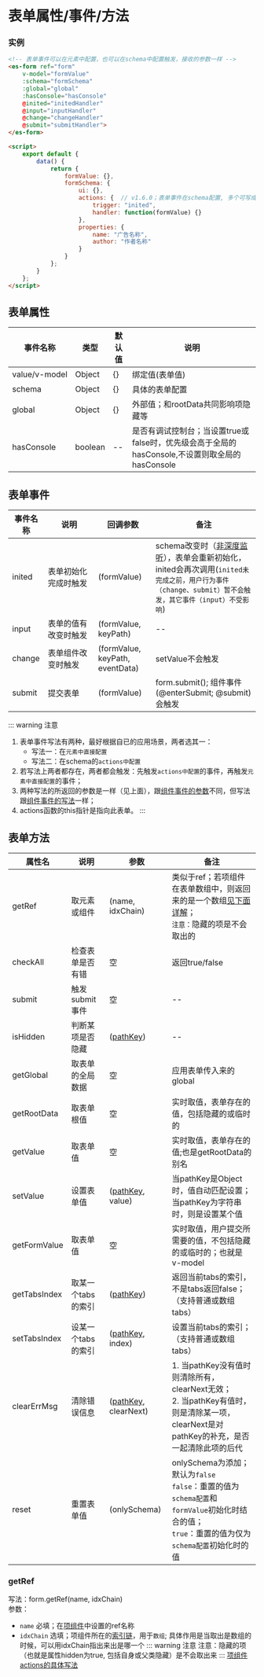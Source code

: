 # 表单属性/事件/方法

### 实例
```html
<!-- 表单事件可以在元素中配置，也可以在schema中配置触发，接收的参数一样 -->
<es-form ref="form" 
    v-model="formValue"
    :schema="formSchema" 
    :global="global" 
    :hasConsole="hasConsole" 
    @inited="initedHandler" 
    @input="inputHandler" 
    @change="changeHandler" 
    @submit="submitHandler">
</es-form>

<script>
	export default {
		data() {
			return {
				formValue: {},
				formSchema: {
					ui: {},
					actions: {	// v1.6.0；表单事件在schema配置, 多个可写成数组
						trigger: "inited",
						handler: function(formValue) {}
					},
					properties: {
						name: "广告名称",
						author: "作者名称"
					}
				}
			};
		}
	};
</script>
```
## 表单属性

| 事件名称 | 类型 | 默认值 | 说明
| -- | -- | -- | -- 
| value/<span style="white-space:nowrap">v-model</span> | Object | {} | 绑定值(表单值)
| schema | Object | {} | 具体的表单配置
| global | Object | {} | 外部值；和rootData共同影响项隐藏等
| hasConsole | boolean | -- | 是否有调试控制台；当设置true或false时，优先级会高于全局的hasConsole,不设置则取全局的hasConsole

## 表单事件

| 事件名称 | 说明 | 回调参数 | 备注
| -- | -- | -- | -- 
| inited | <span style="white-space:nowrap">表单初始化</span>完成时触发 | (formValue) | schema改变时（[非深度监听](https://cn.vuejs.org/v2/api/#watch)），表单会重新初始化，inited会再次调用(`inited未完成之前，用户行为事件（change、submit）暂不会触发，其它事件（input）不受影响`)
| input | 表单的值有改变时触发 | (formValue, keyPath) | -- 
| change | 表单组件改变时触发 | (formValue, keyPath, eventData) | setValue不会触发
| submit | 提交表单 | (formValue) | form.submit(); 组件事件(@enterSubmit; @submit)会触发
::: warning 注意
1. 表单事件写法有两种，最好根据自已的应用场景，两者选其一：
	- 写法一：在`元素中直接配置`
	- 写法二：在schema的`actions中配置`<badge text="1.6.0" />
2. 若写法上两者都存在，两者都会触发：先触发`actions中配置`的事件，再触发`元素中直接配置`的事件；
3. 两种写法的所返回的参数是一样（见上面），跟[组件事件的参数](../base/component.md#actions组件事件)不同，但写法跟[组件事件的写法](../base/com-format.md#组件事件)一样；
4. actions函数的this指针是指向此表单。
:::

## 表单方法

| 属性名 | 说明 | 参数 | 备注
| -- | -- | -- | -- 
| getRef | 取元素或组件 | (name, idxChain) | 类似于ref；若项组件在表单数组中，则返回来的是一个数组[见下面详解](#getref)；<br />`注意：`隐藏的项是不会取出的
| checkAll | 检查表单是否有错 | 空 | 返回true/false
| submit | 触发submit事件 | 空 | --
| isHidden | 判断某项是否隐藏 | ([pathKey](./explain.md#项组件路径)) | --
| getGlobal | 取表单的全局数据 | 空 | 应用表单传入来的global
| getRootData | 取表单根值 | 空 | 实时取值，表单存在的值，包括隐藏的或临时的
| getValue | 取表单值 | 空 | 实时取值，表单存在的值;也是getRootData的别名
| setValue | 设置表单值 | ([pathKey](./explain.md#项组件路径), value) | 当pathKey是Object时，值自动匹配设置；当pathKey为字符串时，则是设置某个值
| getFormValue | 取表单值 | 空 | 实时取值，用户提交所需要的值，不包括隐藏的或临时的；也就是v-model
| getTabsIndex | 取某一个tabs的索引 | ([pathKey](./explain.md#项组件路径)) | 返回当前tabs的索引，不是tabs返回false；（支持普通或数组tabs）
| setTabsIndex | 设某一个tabs的索引 | ([pathKey](./explain.md#项组件路径), index) |  设置当前tabs的索引；（支持普通或数组tabs）
| <span style="white-space: nowrap;">clearErrMsg<badge text="1.6.2" /></span> | 清除错误信息 | ([pathKey](./explain.md#项组件路径), clearNext) |  1. 当pathKey没有值时则清除所有，clearNext无效；<br/>2. 当pathKey有值时，则是清除某一项，clearNext是对pathKey的补充，是否一起清除此项的后代
| reset | 重置表单值 | (onlySchema) | onlySchema为<badge text="1.7.5" />添加；默认为`false`<br/>`false`：重置的值为`schema配置`和`formValue`初始化时结合的值；<br/>`true`：重置的值为仅为`schema配置`初始化时的值


### getRef
写法：form.getRef(name, idxChain)<br>
参数：
- `name` 必填；在[项组件](./component.html)中设置的ref名称
- `idxChain` 选填；项组件所在的[索引链](./explain.md#索引链)，用于`数组`; 具体作用是当取出是数组的时候，可以用idxChain指出来出是哪一个
::: warning 注意
注意：隐藏的项（也就是属性hidden为true, 包括自身或父类隐藏）是不会取出来
:::
[项组件actions的具体写法](./component.html#组件事件)
